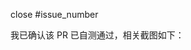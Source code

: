 [//]: # (请按照以下格式关联 issue)
[//]: # (请在提交 PR 前确认所提交的功能可用，附上截图即可，这将有助于项目维护者 review & merge 该 PR，谢谢)
[//]: # (项目维护者一般仅在周末处理 PR，因此如若未能及时回复希望能理解)
[//]: # (开发者交流群：910657413)
[//]: # (请在提交 PR 之前删除上面的注释)

close #issue_number

我已确认该 PR 已自测通过，相关截图如下：